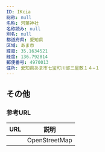 ```yaml
---
ID: IKcia
総称: null
名称: 河葉神社
名称読み: null
別名: null
都道府県: 愛知県
区域: あま市
緯度: 35.1634521
経度: 136.792814
郵便番号: 4970013
住所: 愛知県あま市七宝町川部三屋敷１４−１
---
```


## その他

### 参考URL

| URL | 説明          |
| --- | ------------- |
|     | OpenStreetMap |
